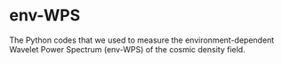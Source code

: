 # env-WPS
The Python codes that we used to measure the environment-dependent Wavelet Power Spectrum (env-WPS) of the cosmic density field. 
